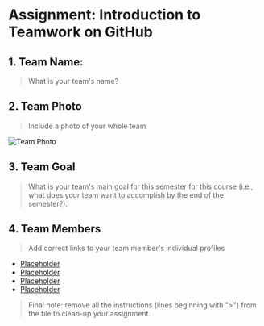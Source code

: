 # Assignment: Introduction to Teamwork on GitHub

## 1. Team Name:

> What is your team's name?

## 2. Team Photo

> Include a photo of your whole team

![Team Photo](images/)

## 3. Team Goal

> What is your team's main goal for this semester for this course (i.e., what does your team want to accomplish by the end of the semester?).

## 4. Team Members

> Add correct links to your team member's individual profiles

 - [Placeholder](team-member-EXAMPLE.md)
 - [Placeholder](team-member-EXAMPLE.md)
 - [Placeholder](team-member-EXAMPLE.md)
 - [Placeholder](team-member-EXAMPLE.md)

> Final note: remove all the instructions (lines beginning with ">") from the file to clean-up your assignment.
